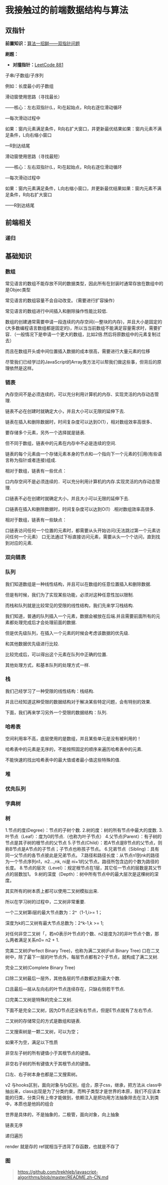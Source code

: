 # 我接触过的前端数据结构与算法

## 双指针

**前置知识：**[算法一招鲜——双指针问题](https://zhuanlan.zhihu.com/p/71643340)

**刷题：**

- **对撞指针：**[LeetCode 881](https://leetcode.cn/problems/boats-to-save-people/)

子串/子数组/子序列

例如：长度最小的子数组

滑动窗使用思路（寻找最长）

——核心：左右双指针(L，R)在起始点，R向右逐位滑动循环

—每次滑动过程中

如果：窗内元素满足条件，R向右扩大窗口，井更新最优结果如果：窗内元素不满足条件，L向右缩小窗口

—R到达结尾

滑动窗使用思路（寻找最短）

——核心：左右双指针(L，R)在起始点，R向右逐位滑动循环

—每次滑动过程中

如果：窗内元素满足条件，L向右缩小窗口，井更新最优结果如果：窗内元素不满足条件，R向右扩大窗口

——R到达结尾

## 前端相关

### 递归

## 基础知识



### 数组

常见语言的数组不能存放不同的数据类型，因此所有在封装时通常存放在数组中的是Objec类型

常见语言的数组容量不会自动改变。（需要进行扩容操作）

常见语言的数组进行中间插入和删除操作性能比较低.

数组的创建通常需要申请一段连续的内存空间(—整块的内存)，并且大小是固定的(大多数编程语言数组都是固定的)，所以当当前数组不能满足容量需求时，需要扩容．（一般情况下是申请一个更大的数组，比如2倍.然后将原数组中的元素复制过去）

而且在数组开头或中间位置插入数据的成本很高，需要进行大量元素的位移

尽管我们已经学过的JavaScript的Array类方法可以帮我们做这些事，但背后的原理依然是这样。

<!-- 查找 -->

### 链表

內存空间不是必须连续的，可以充分利用计算机的内存、实现灵活的内存动态管理.

链表不必在创建时就确定大小，并且大小可以无限的延伸下去.

链表在插入和删除数据时，时间复杂度可以达到O(1），相对数组效率高很多、

要存储多个元素，另外一个选择就是链表.

但不同于数组，链表中的元素在内存中不必是连续的空间.

链表的每个元素由一个存储元素本身的节点和—个指向下一个元素的引|用(有些语言称为指针或者连接)组成.

相对于数组，链表有一些优点：

口内存空间不是必须连续的．可以充分利用计算机的内存.实现灵活的内存动态管理.

口链表不必在创建时就确定大小，并且大小可以无限的延伸下去.

口链表在插入和删除数据时，时间复杂度可以达到O(1）.相对数组效率高很多.

相对于数组，链表有一些缺点：

口链表访问任何一个位置的元素时，都需要从头开始访问(无法跳过第一个元素访问任何一个元素） 口无法通过下标直接访问元素，需要从头一个个访问，直到找到对应的元素.

### 双向链表

### 队列

我们知道数组是一种线性结构，并且可以在数组的任意位置插入和删除数据.

但是有时候，我们为了实现某些功能，必须对这种任意性加以限制.

而栈和队列就是比较常见的受限的线性结构，我们先来学习栈结构.

我们知道，普通的队列插入一个元素，数据会被放在后端.并且需要前面所有的元素都处理完成后才会处理前面的数据.

但是优先级队列，在插入一个元素的时候会考虑该数据的优先级.

和其他数据优先级进行比较.

比较完成后，可以得出这个元素在队列中正确的位置.

其他处理方式，和基本队列的处理方式一样.

### 栈

我们己经学习了一种受限的线性结构：栈结构.

并且已经知道这种受限的数据结构对于解决某些特定问题，会有特别的效果.

下面，我们再来学习另外一个受限的数据结构：队列.

### 哈希表

空间利用率不高，底层使用的是数组，并且某些单元是没有被利用的！

哈希表中的元素是无序的，不能按照固定的顺序来遍历哈希表中的元素.

不能快速的找出哈希表中的最大值或者最小值这些特殊的值.

### 堆

### 优先队列

### 字典树

### 树

1.节点的度(Degree）：节点的子树个数.
2.树的度：树的所有节点中最大的度数.
3.叶节点（Leaf）：度为0的节点.（也称为叶子节点）
4.父节点(Parent）：有子树的节点是其子树的根节点的父节点
5.子节点(Child）：若A节点是B节点的父节点，则称B节点是A节点的子节点；子节点也称孩子节点。
6.兄弟节点（Sibling)：具有同一父节点的各节点彼此是兄弟节点。
7.路径和路径长度：从节点n1到nk的路径为一个节点序列n1，n2…,nk, ni是 ni+1的父节点。路径所包含边的个数为路径的长度。
8.节点的层次（Level）：规定根节点在1层，其它任一节点的层数是其父节点的层数加1。
9.树的深度（Depth）：树中所有节点中的最大层次是这棵树的深度。

其实所有的树本质上都可以使用二叉树模拟出来.

所以在学习树的过程中，二叉树非常重要.

一个二叉树第i层的最大节点数为：2^（1-1,i>= 1；

深度为k的二又树有最大节点总数为：2^k-1,k >= 1;

对任何非空二叉树「，若n0表示叶节点的个数、n2是度为2的非叶节点个数，那么两者满足关系n0= n2 + 1.

完美二叉树(Perfect Binary Tree)，也称为满二叉树(Full Binary Tree) 口在二叉树中，除了最下一层的叶节点外，每层节点都有2个子节点，就构成了满二叉树.

完全二叉树(Complete Binary Tree)

口除二叉树最后一层外，其他各层的节点数都达到最大个数.

口且最后—层从左向右的叶节点连续存在，只缺右侧若干节点.

口完美二叉树是特殊的完全二叉树.

下面不是完全二叉树，因为D节点还没有右节点，但是E节点就有了左右节点.

二叉树的存储常见的方式是数组和链表.

<!-- bst -->
二叉搜索树是一颗二叉树，可以为空；

如果不为空，满足以下性质

非空左子树的所有键值小于其根节点的键值。

非空右子树的所有键值大于其根节点的键值。

口左、右子树本身也都是二叉搜索树。

v2 与hooks区别，面向对象与fp区别，组合，原子css，继承，把方法从 class中抽出来，class出现是为了分类约束，而鸭子类型才是世界的本原，我们不应该本能的归类，分类只有上帝才能做到，依赖注入是把功用方法抽象除去在注入到类中，本质也是他妈的组合

世界是具体的，不是抽象的，二极管，面向对象，向上抽象

链表无序

递归遍历

render 就是存的
ref就相当于违背了存函数，也就是不存了

### 图

> https://github.com/trekhleb/javascript-algorithms/blob/master/README.zh-CN.md


